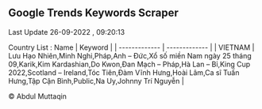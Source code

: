 

## Google Trends Keywords Scraper 
 
Last Update 26-09-2022 , 09:20:13

Country List :
 Name  | Keyword |
| ------------- | ------------- |
| VIETNAM | Lưu Hạo Nhiên,Minh Nghi,Pháp,Anh – Đức,Xổ số miền Nam ngày 25 tháng 09,Karik,Kim Kardashian,Do Kwon,Đan Mạch – Pháp,Hà Lan – Bỉ,King Cup 2022,Scotland – Ireland,Tóc Tiên,Đàm Vĩnh Hưng,Hoài Lâm,Ca sĩ Tuấn Hưng,Tập Cận Bình,Public,Na Uy,Johnny Trí Nguyễn |



© Abdul Muttaqin 

